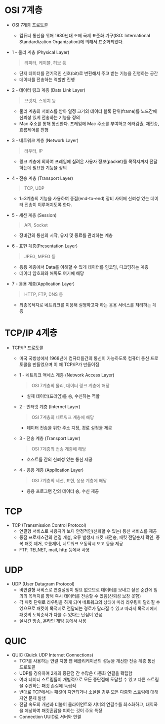 # OSI 7계층
- OSI 7계층 프로토콜
    - 컴퓨터 통신을 위해 1980년대 초에 국제 표준화 기구(ISO: International Standardization Organization)에 의해서 표준화되었다.
- 1 - 물리 계층 (Physical Layer)

    > 리피터, 케이블, 허브 등

    - 단지 데이터를 전기적인 신호(bit)로 변환해서 주고 받는 기능을 진행하는 공간
    - 데이터를 전송하는 역할만 진행
- 2 - 데이터 링크 계층 (Data Link Layer)

    > 브릿지, 스위치 등

    - 물리 계층의 서비스를 받아 일정 크기의 데이터 블록 단위(frame)를 노드간에 신뢰성 있게 전송하는 기능을 정의
    - Mac 주소를 통해 통신한다. 프레임에 Mac 주소를 부여하고 에러검출, 재전송, 흐름제어를 진행
- 3 - 네트워크 계층 (Network Layer)

    > 라우터, IP

    - 링크 계층에 의하여 프레임에 실려온 사용자 정보(packet)를 목적지까지 전달하는데 필요한 기능을 정의
- 4 - 전송 계층 (Transport Layer)

    > TCP, UDP

    - 1~3계층의 기능을 사용하여 종점(end-to-end) 장비 사이에 신뢰성 있는 데이터 전송이 이루어지도록 한다.
- 5 - 세션 계층 (Session)

    > API, Socket

    - 장비간의 통신의 시작, 유지 및 종료를 관리하는 계층
- 6 - 표현 계층(Presentation Layer)

    > JPEG, MPEG 등

    - 응용 계층에서 Data를 이해할 수 있게 데이터를 인코딩, 디코딩하는 계층
    - 데이터 암호화와 해독도 여기에 해당
- 7 - 응용 계층(Application Layer)

    > HTTP, FTP, DNS 등

    - 최종목적지로 네트워크를 이용해 실행하고자 하는 응용 서비스를 처리하는 계층

# TCP/IP 4계층
- TCP/IP 프로토콜
    - 미국 국방성에서 1968년에 컴퓨터들간의 통신이 가능하도록 컴퓨터 통신 프로토콜을 만들었으며 이 때 TCP/IP가 만들어짐
    - 1 - 네트워크 액세스 계층 (Network Access Layer)

        > OSI 7계층의 물리, 데이터 링크 계층에 해당

        - 실제 데이터(프레임)를 송, 수신하는 역할
    - 2 - 인터넷 계층 (Internet Layer)

        > OSI 7계층의 네트워크 계층에 해당

        - 데이터 전송을 위한 주소 지정, 경로 설정을 제공
    - 3 - 전송 계층 (Transport Layer)

        > OSI 7계층의 전송 계층에 해당

        - 호스트들 간의 신뢰성 있는 통신 제공
    - 4 - 응용 계층 (Application Layer)

        > OSI 7계층의 세션, 표현, 응용 계층에 해당

        - 응용 프로그램 간의 데이터 송, 수신 제공
# TCP
- TCP (Transmission Control Protocol)
    - 연결형 서비스로 사용자가 보다 안정적인(신뢰할 수 있는) 통신 서비스를 제공
    - 종점 프로세스간의 연결 개설, 오류 발생시 패킷 재전송, 패킷 전달순서 확인, 중복 패킷 제거, 흐름제어, 네트워크 오동작시 보고 등을 제공
    - FTP, TELNET, mail, http 등에서 사용
# UDP
- UDP (User Datagram Protocol)
    - 비연결형 서비스로 연결설정이 필요 없으므로 데이터를 보내고 싶은 순간에 임의의 목적지를 향해 즉시 데이터를 전송할 수 있음(신뢰성 보장 못함)
    - 각 패킷 단위로 라우팅을 하게 되며 네트워크의 상태에 따라 라우팅이 달라질 수 있으므로 패킷이 목적지로 전달되는 경로가 달라질 수 있고 따라서 목적지에서 패킷의 도착순서가 다를 수 있다는 단점이 있음
    - 실시간 방송, 온라인 게임 등에서 사용
# QUIC
- QUIC (Quick UDP Internet Connections)
    - TCP를 사용하는 연결 지향 웹  애플리케이션의 성능을 개선한 전송 계층 통신 프로토콜
    - UDP를 경유하여 2개의 종단점 간 수많은 다중화 연결을 확립함
    - 여러 데이터 스트림들이 개별적으로 모든 종단점에 도달할 수 있고 다른 스트림을 수반하는 패킷 손실에 독립적
    - 반대로 TCP에서는 패킷이 지연되거나 소실될 경우 모든 다중화 스트림에 대해 지연 문제 발생
    - 전달 속도의 개선과 더불어 클라이언트와 서버의 연결수를 최소화하고, 대역폭을 예상하여 패킷혼잡을 피하는 것이 주요 특징
    - Connection UUID로 서버와 연결